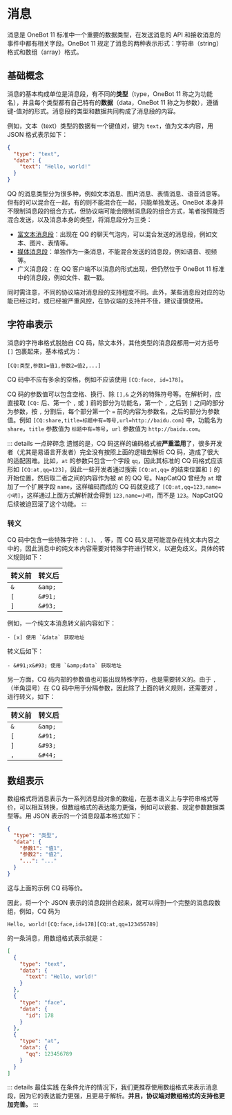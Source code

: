 # 消息

消息是 OneBot 11 标准中一个重要的数据类型，在发送消息的 API 和接收消息的事件中都有相关字段。OneBot 11 规定了消息的两种表示形式：字符串（string）格式和数组（array）格式。

## 基础概念

消息的基本构成单位是消息段，有不同的**类型**（type，OneBot 11 称之为功能名），并且每个类型都有自己特有的**数据**（data，OneBot 11 称之为参数），遵循键-值对的形式。消息段的类型和数据共同构成了消息段的内容。

例如，文本（text）类型的数据有一个键值对，键为 `text`，值为文本内容，用 JSON 格式表示如下：

```json
{
  "type": "text",
  "data": {
    "text": "Hello, world!"
  }
}
```

QQ 的消息类型分为很多种，例如文本消息、图片消息、表情消息、语音消息等。但有的可以混合在一起，有的则不能混合在一起，只能单独发送。OneBot 本身并不限制消息段的组合方式，但协议端可能会限制消息段的组合方式，笔者按照能否混合发送，以及消息本身的类型，将消息段分为三类：

- [富文本消息段](/message/segment/rich)：出现在 QQ 的聊天气泡内，可以混合发送的消息段，例如文本、图片、表情等。
- [媒体消息段](/message/segment/media)：单独作为一条消息，不能混合发送的消息段，例如语音、视频等。
- 广义消息段：在 QQ 客户端不以消息的形式出现，但仍然位于 OneBot 11 标准中的消息段，例如文件、戳一戳。

同时需注意，不同的协议端对消息段的支持程度不同。此外，某些消息段对应的功能已经过时，或已经被严重风控，在协议端的支持并不佳，建议谨慎使用。

## 字符串表示

消息的字符串格式脱胎自 CQ 码，除文本外，其他类型的消息段都用一对方括号 `[]` 包裹起来，基本格式为：

```
[CQ:类型,参数1=值1,参数2=值2,...]
```

CQ 码中不应有多余的空格，例如不应该使用 `[CQ:face, id=178]`。

CQ 码的参数值可以包含空格、换行、除 `[],&` 之外的特殊符号等。在解析时，应直接取 `[CQ:` 后、第一个 `,` 或 `]` 前的部分为功能名，第一个 `,` 之后到 `]` 之间的部分为参数，按 `,` 分割后，每个部分第一个 `=` 前的内容为参数名，之后的部分为参数值。例如 `[CQ:share,title=标题中有=等号,url=http://baidu.com]` 中，功能名为 `share`，`title` 参数值为 `标题中有=等号`，`url` 参数值为 `http://baidu.com`。

::: details 一点碎碎念
遗憾的是，CQ 码这样的编码格式被**严重滥用**了，很多开发者（尤其是易语言开发者）完全没有按照上面的逻辑去解析 CQ 码，造成了很大的适配困难。比如，`at` 的参数只包含一个字段 `qq`，因此其标准的 CQ 码格式应该形如 `[CQ:at,qq=123]`，因此一些开发者通过搜索 `[CQ:at,qq=` 的结束位置和 `]` 的开始位置，然后取二者之间的内容作为被 at 的 QQ 号。NapCatQQ 曾经为 `at` 增加了一个扩展字段 `name`，这样编码而成的 CQ 码就变成了 `[CQ:at,qq=123,name=小明]`，这样通过上面方式解析就会得到 `123,name=小明`，而不是 `123`。NapCatQQ 后续被迫回滚了这个功能。
:::

### 转义

CQ 码中包含一些特殊字符：`[`、`]`、`,` 等，而 CQ 码又是可能混杂在纯文本内容之中的，因此消息中的纯文本内容需要对特殊字符进行转义，以避免歧义。具体的转义规则如下：

| 转义前 | 转义后  |
| ------ | ------- |
| `&`    | `&amp;` |
| `[`    | `&#91;` |
| `]`    | `&#93;` |

例如，一个纯文本消息转义前内容如下：

```
- [x] 使用 `&data` 获取地址
```

转义后如下：

```
- &#91;x&#93; 使用 `&amp;data` 获取地址
```

另一方面，CQ 码内部的参数值也可能出现特殊字符，也是需要转义的。由于 `,`（半角逗号）在 CQ 码中用于分隔参数，因此除了上面的转义规则，还需要对 `,` 进行转义，如下：

| 转义前 | 转义后  |
| ------ | ------- |
| `&`    | `&amp;` |
| `[`    | `&#91;` |
| `]`    | `&#93;` |
| `,`    | `&#44;` |

## 数组表示

数组格式将消息表示为一系列消息段对象的数组，在基本语义上与字符串格式等价，可以相互转换，但数组格式的表达能力更强，例如可以嵌套、规定参数数据类型等。用 JSON 表示的一个消息段基本格式如下：

```json
{
  "type": "类型",
  "data": {
    "参数1": "值1",
    "参数2": "值2",
    "...": "..."
  }
}
```

这与上面的示例 CQ 码等价。

因此，将一个个 JSON 表示的消息段拼合起来，就可以得到一个完整的消息段数组，例如，CQ 码为

```
Hello, world![CQ:face,id=178][CQ:at,qq=123456789]
```

的一条消息，用数组格式表示就是：

```json
[
  {
    "type": "text",
    "data": {
      "text": "Hello, world!"
    }
  },
  {
    "type": "face",
    "data": {
      "id": 178
    }
  },
  {
    "type": "at",
    "data": {
      "qq": 123456789
    }
  }
]
```

::: details 最佳实践
在条件允许的情况下，我们更推荐使用数组格式来表示消息段，因为它的表达能力更强，且更易于解析。**并且，协议端对数组格式的支持也更加完善。**
:::
